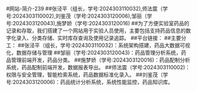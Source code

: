 #网站-简介-239
##张泾平（组长，学号:2024303110032),师法震（学号:2024303110002),刘鉴茂（学号:2024303120006),邹丽（学号:2024303120043),施梦娇（学号:2024303120016)
##为了方便实验室药品的记录和存取，我们搭建了一个网站用于实验人员使用，主要包括支持药品信息的数字化录入、分类存储、实时库存查询及使用记录追踪。
##平台链接：
##主要分工：
##张泾平（组长，学号:2024303110032)：系统架构搭建，药品大数据可视化，数据存储与管理
##邹丽（学号:2024303120043)：药品管理分析系统，药品管理前端开发，药品分类。
##施梦娇（学号:2024303120016)：药品配制分析系统，药品配制前端开发，数据报表导出。
##师法震（学号:2024303110002)：权限与安全管理，智能检索系统，药品数据标准化录入。
##刘鉴茂（学号:2024303120006)：药品统计分析系统，系统性能监控，药品知识库。
